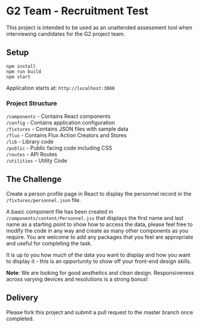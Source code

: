 # G2 Team - Recruitment Test

This project is intended to be used as an unattended assessment tool when interviewing candidates for the G2 project team.


## **Setup**

```
npm install
npm run build
npm start
```

Application starts at: `http://localhost:3080`

### Project Structure
```/components``` - Contains React components  
```/config``` - Contains application configuration  
```/fixtures``` - Contains JSON files with sample data  
```/flux``` - Contains Flux Action Creators and Stores  
```/lib``` - Library code  
```/public``` - Public facing code including CSS  
```/routes``` - API Routes  
```/utilities``` - Utility Code

## **The Challenge**

Create a person profile page in React to display the personnel record in the ``/fixtures/personnel.json`` file.

A basic component file has been created in ``/components/content/Personnel.jsx`` that displays the first name and last name as a starting point to show how to access the data, please feel free to modify the code in any way and create as many other components as you require. You are welcome to add any packages that you feel are appropriate and useful for completing the task.

It is up to you how much of the data you want to display and how you want to display it - this is an opportunity to show off your front-end design skills.

**Note**: We are looking for good aesthetics and clean design. Responsiveness across varying devices and resolutions is a strong bonus!

## **Delivery**

Please fork this project and submit a pull request to the master branch once completed.


